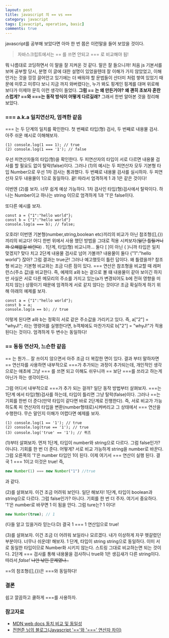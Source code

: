 ```yaml
---
layout: post
title: javascript 의 == vs ===
category: javacript
tags: [javacript, operation, basic]
comments: true
---
```


javascript를 공부해 보았다면 아마 한 번 쯤은 이런말을 들어 보았을 것이다.
> 자바스크립트에서는 == 를 쓰면 안되고 === 로 비교해야 됨!

뭐 나름대로 코딩하면서 이 말을 잘 지켜온 것 같다. 말은 잘 들으니까! 처음 js 기본서를 보며 공부할 당시, 분명 이 글에 대한 설명이 있었을텐데 잘 이해가 가지 않았었고, 이해 안가는 것을 낑낑 끌어안고 있기에는 더 배워야 할 문법들이 산더미 처럼 쌓여 있었기 때문에 미루고 미루다 보니 지금 까지 와버렸다는, 누가 봐도 핑계인 핑계를 대며 위로해 보다가 이제야 문득 이런 생각이 들었다. **그럼 == 는 왜 만든거야?** **왜 괜히 초보자 혼란스럽게? ==와 ===는 동작 방식이 어떻게 다르길래?** 그래서 한번 알아본 것을 정리해 보았다.


### === a.k.a 일치연산자, 엄격한 같음
=== 는 두 단계의 일치를 확인한다. 첫 번째로 타입(형) 검사, 두 번째로 내용물 검사. 아주 쉬운 예시로 이해해보자.
```
(1) console.log(1 === 1); // true
(2) console.log(1 === '1'); // false
```
우선 피연산자들의 타입(형)을 확인한다. 두 피연산자의 타입이 서로 다르면 내용물 검사를 할 필요도 없이 탈락(false)이다. 그러나 (1)의 예시는 두 피연산자 모두 기본형 타입 Number으로 우선 1차 검사는 통과했다. 두 번째로 내용물 검사를 실시하자. 두 피연산자 모두 내용물이 1으로 동일하다. 끝! 따라서 엄격하게 1 과 1은 같은 것이다!

이번엔 (2)를 보자. 너무 쉽게 예상 가능하다. 1차 검사인 타입(형)검사에서 탈락이다. 하나는 Number이고 하나는 string 이므로 엄격하게 1과 '1'은 false이다.

또다른 예시를 보자.
```
const a = {"1":"hello world"};
const b = {"1":"hello world"}
console.log(a === b); // false;
```
오호라! 이번엔 기본형(number,string,boolean etc)끼리의 비교가 아닌 참조형([],{})끼리의 비교다! 어디 한번 위에서 사용 했던 방법을 그대로 적용 시켜보자(~~일단 틀릴거니까 오해없길 바란다~~) . 1단계, 타입(형) 비교니까... 둘다 [ ]이 아닌 { }니까 타입은 일치 맞겠지? 맞다 치고 2단계 내용물 검사로 넘어 가볼까? 내용물이 둘다 {"1":"hello world"} 잖아? 그럼 결과는 true군! 그러나 예고했듯이 틀린 답이다. 왜 틀렸을까? 참조형 비교는 기본형 비교와는 조금 다른 점이 있다. === 연산은 참조형을 비교할 때 레퍼런스(주소 값)을 비교한다. 즉, 예제의 a와 b는 겉으로 볼 떄 내용물이 같아 보이긴 하지만 사실은 서로 다른 메모리의 주소를 가지고 있는(a가 변경되어도 b에 전혀 영향을 미치지 않는) 상황이기 때문에 엄격하게 서로 같지 않다는 것이다! 조금 확실하게 하기 위해 아래의 예제를 보자.
```
const a = {"1":"hello world"};
const b = a;
console.log(a == b); // true
```
이렇게 된다면 a와 b는 정확히 서로 같은 주소값을 가리키고 있다. 즉, a["2"] = "whyJ!"; 라는 명령어를 실행한다면, b객체에도 마찬가지로 b["2"] = "whyJ!"가 적용 된다는 것이다. 엄격하게 두 변수는 동일하다!


### == 동등 연산자, 느슨한 같음
== 는 뭔가... 잘 쓰이지 않으면서 아주 조금 더 복잡한 면이 있다. 결과 부터 말하자면 == 연산자를 사용하면 내부적으로 ===가 추가되는 과정이 추가되는데, 개인적인 생각으로는 애초에 그냥 === 를 쓰면 되고 이해도 쉬우니까 == 보단 ===를 쓰라고 하는게 아닌가 하는 생각이든다.

그럼 어디서 내부적으로 ===가 추가 되는 걸까? 일단 동작 방법부터 살펴보자. ===는 1단계 에서 타입(형)검사를 하는데, 타입이 틀리면 그냥 탈락(false)이다. 그러나 ==는 기회를 한번 더 준다(만약 타입이 같다면 바로 2단계로 진행한다). 즉, 서로 비교가 가능하도록 피 연산자의 타입을 변환(number형태로)시켜버리고 그 상태에서 === 연산을 수행한다. 무슨 말인지 이해가 어렵다면 예제를 보자.
```
(1) console.log(1 == '1'); // true
(2) console.log(true == '1'); // true
(3) console.log('true' == '1'); // 퀴즈
```
(1)부터 살펴보자. 먼저 1단계, 타입이 number와 string으로 다르다. 그럼 false인가? 아니다. 기회를 한 번 더 준다. 어떻게? 서로 비교 가능하게 string을 number로 바꾼다.
 그럼 오른쪽의 '1'은 number 타입인 1이 된다. 이제 여기서 === 연산이 실행 된다. 결국 1 === 1이고 이것은 true! 즉,
``` javascript
new Number(1) === new Number("1") //true
```
과 같다.

(2)를 살펴보자. 이건 조금 어려워 보인다. 일단 해보자! 1단계, 타입이 boolean과 string으로 다르다. 그럼 false인가? 아니다. 기회를 한 번 더 주자. 여기서 중요하다. '1'은 number로 바꾸면 1 이 됨을 안다. 그럼 ture는? 1 이다!
```javascript
new Number(true); // 1
```
(다들 알고 있을거라 믿는다:D) 결국 1 === 1 연산임으로 true!


(3)를 살펴보자. 이건 조금 더 어려워 보일라나 모르겠다. 내가 이상하게 자꾸 헷갈렸던 부분이다. 너무나 쉬운데! 해보자. 1 단계, 타입이 string string으로 동일하다. 이미 서로 동일한 타입이므로 Number화 시키지 않는다. 스트링 그대로 비교하는면 되는 것이다. 2단계 === 검사를 통해 내용물을 검사하니 true와 1은 생김새가 다른 string이다. 따라서 _false!_ ~~나만 낚인 문제였나..~~

==의 참조형([],{})은 ===와 동일하다!

### 결론
쉽고 깔끔하고 쿨하게 ===를 사용하자.

### 참고자료
* [MDN web docs 동치 비교 및 동일성](https://developer.mozilla.org/ko/docs/Web/JavaScript/Equality_comparisons_and_sameness)
* [전현준 님의 블로그(Javascript '=='와 '===' 연산자 차이)](http://guswnsxodlf.github.io/javascript-equal-operator)